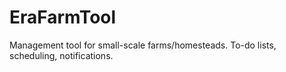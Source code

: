 # EraFarmTool
Management tool for small-scale farms/homesteads. To-do lists, scheduling, notifications.
